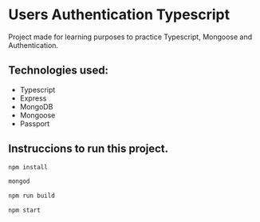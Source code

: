 # Users Authentication Typescript
Project made for learning purposes to practice Typescript, Mongoose and Authentication.

## Technologies used:

- Typescript
- Express
- MongoDB
- Mongoose
- Passport

## Instruccions to run this project.

```javascript
npm install
```

```javascript
mongod
```

```javascript
npm run build
```

```javascript
npm start
```
